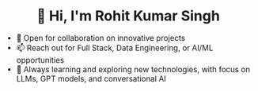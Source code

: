 <div align="center">
  <h1>👋 Hi, I'm Rohit Kumar Singh</h1>
</div>
<div align = 'center">
  <a href="https://storyset.com/technology">Technology illustrations by Storyset</a>
</div>

## 🚀 Professional Overview

<div style="font-size: 1.1em">
Python and Full Stack Enthusiast!

- 🔧 **Full Stack Development**
  - Frontend: HTML, CSS, Tailwind, React
  - Backend: Node.js, Express
  - Database: MongoDB, Neon
  - Languages:JS, Python, C++, C
</div>

## 💻 Tech Stack
<p align="center">
  <a href="https://skillicons.dev">
    <img src="https://skillicons.dev/icons?i=cpp,c,css,html,js,nodejs,express,mongodb,netlify,vercel,npm,tailwind,py,blender,react" />
  </a>
</p>

## 📈 GitHub Statistics

<div align="center">
 <a href="https://github.com/vn7n24fzkq/github-profile-summary-cards"><img src="http://github-profile-summary-cards.vercel.app/api/cards/profile-details?username=0xRoS-200&theme=2077" width="1050" alt="GitHub Profile Summary"></a>
  <img src="https://github-readme-streak-stats.herokuapp.com/?user=0xRoS-200&theme=radical&hide_border=true&background=0D1117"/>
</div>

## 🤝 Let's Connect

<div style="font-size: 1.1em">

- 💼 Open for collaboration on innovative projects
- 📫 Reach out for Full Stack, Data Engineering, or AI/ML opportunities
- 🌱 Always learning and exploring new technologies, with focus on LLMs, GPT models, and conversational AI

</div>
